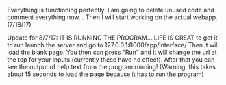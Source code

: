 Everything is functioning perfectly. I am going to delete unused code and comment everything now... Then I will start working on the actual webapp. (7/18/17)

Update for 8/7/17: IT IS RUNNING THE PROGRAM...
LIFE IS GREAT
to get it to run launch the server and go to 127.0.0.1:8000/app/interface/
Then it will load the blank page.
You then can press "Run" and it will change the url at the top for your inputs (currently these have no effect).
After that you can see the output of help text from the program running! (Warning: this takes about 15 seconds to load the page because it has to run the program)